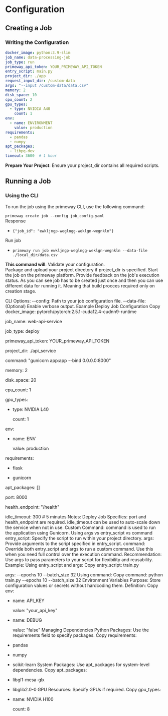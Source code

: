 
# Configuration

## Creating a Job

### Writing the Configuration
```yaml 
docker_image: python:3.9-slim
job_name: data-processing-job
job_type: run
primeway_api_token: YOUR_PRIMEWAY_API_TOKEN
entry_script: main.py
project_dir: ./app
request_input_dir: /custom-data
args: "--input /custom-data/data.csv"
memory: 2
disk_space: 10
cpu_count: 2
gpu_types:
  - type: NVIDIA A40
    count: 1
env:
  - name: ENVIRONMENT
    value: production
requirements:
  - pandas
  - numpy
apt_packages:
  - libpq-dev
timeout: 3600  # 1 hour
```
**Prepare Your Project**: Ensure your project_dir contains all required scripts.

## Running a Job
### Using the CLI
To run the job using the primeway CLI, use the following command:

`primeway create job --config job_config.yaml`  
Response  
 - `{"job_id": "ewkljngp-weglngg-weklgn-wegnkln"}`  

Run job  
 - `primeway run job ewkljngp-weglngg-weklgn-wegnkln --data-file ./local_dir/data.csv`  

**This command will**:
Validate your configuration.  
Package and upload your project directory if project_dir is specified.
Start the job on the primeway platform.
Provide feedback on the job's execution status.
As you can see job has to be created just once and then you can use different data for running it. Meaning that build procces required only on creation stage.

CLI Options:
--config: Path to your job configuration file.
--data-file: (Optional) Enable verbose output.
Example Deploy Job Configuration
Copy
docker_image: pytorch/pytorch:2.5.1-cuda12.4-cudnn9-runtime

job_name: web-api-service

job_type: deploy

primeway_api_token: YOUR_primeway_API_TOKEN

project_dir: ./api_service

command: "gunicorn app:app --bind 0.0.0.0:8000"

memory: 2

disk_space: 20

cpu_count: 1

gpu_types:

 - type: NVIDIA L40

   count: 1

env:

 - name: ENV

   value: production

requirements:

 - flask

 - gunicorn

apt_packages: []

port: 8000

health_endpoint: "/health"

idle_timeout: 300  # 5 minutes
Notes:
Deploy Job Specifics:
port and health_endpoint are required.
idle_timeout can be used to auto-scale down the service when not in use.
Custom Command:
command is used to run the application using Gunicorn.
Using args vs entry_script vs command
entry_script: Specify the script to run within your project directory.
args: Provide arguments to the script specified in entry_script.
command: Override both entry_script and args to run a custom command. Use this when you need full control over the execution command.
Recommendation: Use args to pass parameters to your script for flexibility and reusability.
Example:
Using entry_script and args:
Copy
entry_script: train.py


args: --epochs 10 --batch_size 32
Using command:
Copy
command: python train.py --epochs 10 --batch_size 32
Environment Variables
Purpose: Store configuration values or secrets without hardcoding them.
Definition:
Copy
env:


 - name: API_KEY


   value: "your_api_key"


 - name: DEBUG


   value: "false"
Managing Dependencies
Python Packages: Use the requirements field to specify packages.
Copy
requirements:


 - pandas


 - numpy


 - scikit-learn
System Packages: Use apt_packages for system-level dependencies.
Copy
apt_packages:


 - libgl1-mesa-glx


 - libglib2.0-0
GPU Resources: Specify GPUs if required.
Copy
gpu_types:


 - name: NVIDIA H100


   count: 8

